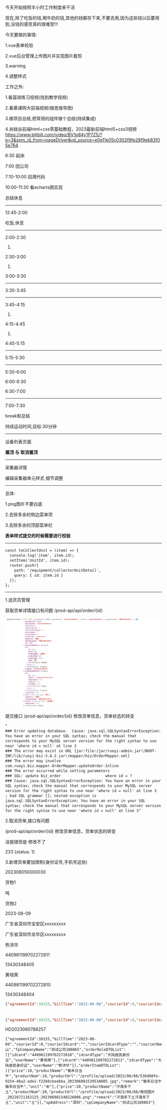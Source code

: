 今天开始按照半小时工作制度来干活

现在,除了吃饭的钱,喝牛奶的钱,其他的钱都存下来,不要去用,因为这些钱以后要用到,没钱的感受真的很难受!!!

今天要做的事情:

1.vue表单校验

2.vue后台管理上传图片并实现图片裁剪

3.warning

4.调整样式



工作之外:

1.看篮球练习视频(找到教学视频)

2.看慕课网大前端视频(做思维导图)

3.做项目总结,把常用的组件做个总结(持续集成)

4.尚硅谷前端html+css零基础教程，2023最新前端html5+css3视频 https://www.bilibili.com/video/BV1p84y1P7Z5/?p=3&spm_id_from=pageDriver&vd_source=e0e11e05c0302f9fe28f9eb83f05e764



6:30 起床

7:00 回公司

7:10-10:00 回溯代码







10:00-11:30 看echarts图实现



总结休息

---

12:45-2:00

吃饭,休息

---

2:00-2:30

1.

2:30-3:00

1.

3:00-3:30



---

3:30-3:45



---

3:45-4:15

1.

4:15-4:45

1.

4:45-5:15



---

5:15-5:30



---

5:30-6:00



6:00-6:30



6:30-7:00



---

7:00-7:30

break和总结



持续运动时间,目标:30分钟

---

设备列表页面

**置顶 与 取消置顶** 

---

采集器详情

编辑采集器单元样式 细节调整

---

总体:

1.png图片不要白底

2.去除多余的侧边菜单项

3.去除多余的顶部菜单栏





**表单样式提交的时候需要进行校验**



---



```
const toCollectUnit = (item) => {
  console.log('item', item.id);
  setItem('UnitId', item.id);
  router.push({
    path: '/equipment/collectorUnitDetail',
    query: { id: item.id }
  });
};
```





---

1.送货员管理

获取货单详情接口有问题  /prod-api/api/order/{id}

![image-20230607172411671](07.assets/image-20230607172411671.png)

提交接口 /prod-api/api/order/{id} 修改货单信息，货单状态的转变



```
"
### Error updating database.  Cause: java.sql.SQLSyntaxErrorException: You have an error in your SQL syntax; check the manual that corresponds to your MySQL server version for the right syntax to use near 'where id = null' at line 3
### The error may exist in URL [jar:file:/jar/ruoyi-admin.jar!/BOOT-INF/lib/ruoyi-biz-3.8.2.jar!/mapper/biz/OrderMapper.xml]
### The error may involve com.ruoyi.biz.mapper.OrderMapper.updateOrder-Inline
### The error occurred while setting parameters
### SQL: update biz_order                    where id = ?
### Cause: java.sql.SQLSyntaxErrorException: You have an error in your SQL syntax; check the manual that corresponds to your MySQL server version for the right syntax to use near 'where id = null' at line 3
; bad SQL grammar []; nested exception is java.sql.SQLSyntaxErrorException: You have an error in your SQL syntax; check the manual that corresponds to your MySQL server version for the right syntax to use near 'where id = null' at line 3"
```









2.取消货单,接口有问题

 /prod-api/api/order/{id} 修改货单信息，货单状态的转变

没报错但是 修改不了

233  {status: 1}



3.新增货单要加限制(身份证号,手机号这些)





202306050000030





货物1

吨



货物2





2023-06-09

广东省深圳市宝安区xxxxxxxxx

广东省深圳市龙华区xxxxxxxxx



熊沛华

440981199702272811

13430348405





黄培荣

440981199702272810

13430348404



```json
{"agreementId":10155,"billTime":"2023-06-08","courierId":0,"courierIdcard":"","courierIdcardType":"","courierName":"","courierPhone":"","fpAddress":"佛山","fpCompanyName":"测试公司100865","orderDTOList":[{"idcard":"440981199702272810","idcardType":"大陆居民身份证","userName":"黄培荣"}],"orderItemDTOList":[{"price":10,"productName":"货物1","productNum":10,"productUrl":"/profile/upload/2023/06/07/微信图片_20220721162125_20230607165741A013.png","unit":"吨"},{"price":10,"productName":"货物2","productNum":10,"productUrl":"/profile/upload/2023/06/07/微信图片_20220721162121_20230607165744A014.jpg","unit":"吨"}],"spAddress":"深圳","spCompanyName":"测试公司100863"}


{"agreementId":10155,"billTime":"2023-06-08","courierId":0,"courierIdcard":"","courierIdcardType":"","courierName":"","courierPhone":"","fpAddress":"佛山","fpCompanyName":"测试公司100865","orderRoleDTOList":[{"idcard":"440981199702272810","idcardType":"大陆居民身份证","userName":"黄培荣"}],"orderItemDTOList":[{"price":10,"productName":"货物1","productNum":10,"productUrl":"/profile/upload/2023/06/07/微信图片_20220721162125_20230607214244A010.png","unit":"吨"}],"spAddress":"深圳深圳","spCompanyName":"测试公司100863"}
```

HD2023060788257





```
{"agreementId":10155,"billTime":"2023-06-09","courierId":0,"courierIdcard":"","courierIdcardType":"","courierName":"","courierPhone":"","fpAddress":"佛山","fpCompanyName":"测试公司100865","orderRoleDTOList":[{"idcard":"440981199702272810","idcardType":"大陆居民身份证","userName":"黄培荣"},{"idcard":"440981199702272811","idcardType":"大陆居民身份证","userName":"熊沛华"}],"orderItemDTOList":[{"price":10,"productName":"锄禾日当午","productNum":10,"productUrl":"/profile/upload/2023/06/08/536d60fe-9254-46a2-ade1-f2260cbeebba_20230608153953A005.jpg","remark":"锄禾日当午锄禾日当午","unit":"米"},{"price":20,"productName":"汗滴禾下土","productNum":20,"productUrl":"/profile/upload/2023/06/08/微信图片_20220721162125_20230608154022A006.png","remark":"汗滴禾下土汗滴禾下土","unit":"土"}],"spAddress":"深圳","spCompanyName":"测试公司100863"}
```




